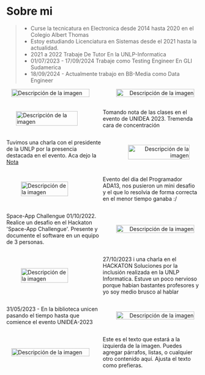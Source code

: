 # Sobre mi

> - Curse la tecnicatura en Electronica desde 2014 hasta 2020 en el Colegio Albert Thomas
> - Estoy estudiando Licenciatura en Sistemas desde el 2021 hasta la actualidad.
> - 2021 a 2022 Trabaje De Tutor En la UNLP-Informatica
> - 01/07/2023 - 17/09/2024 Trabaje como Testing Engineer En GLI Sudamerica
> - 18/09/2024 - Actualmente trabajo en BB-Media como Data Engineer



<div style="display: flex; align-items: center; justify-content: space-between;">
  <div style="flex: 1; text-align: left;">
    <img src="https://rincondelfabo.vercel.app/images/1.webp" alt="Descripción de la imagen" style="width: 90%; display: block; margin: auto;">
  </div>
  <div style="flex: 1; text-align: right;">
    <img src="https://rincondelfabo.vercel.app/images/2.webp" alt="Descripción de la imagen" style="width: 90%; display: block; margin: auto;">
  </div>
</div>

<br>

<div style="display: flex; align-items: center; justify-content: space-between;">
  <div style="flex: 1; text-align: left;">
    <img src="https://rincondelfabo.vercel.app/images/4.webp" alt="Descripción de la imagen" style="width: 80%; display: block; margin: auto;">
  </div>
  <div style="flex: 1;">
    <p>
      Tomando nota de las clases en el evento de UNIDEA 2023. Tremenda cara de concentración
    </p>
  </div>
</div>

<div style="display: flex; align-items: center; justify-content: space-between;">
  <div style="flex: 1;">
    <p>
      Tuvimos una charla con el presidente de la UNLP por la presencia destacada en el evento. Aca dejo la <a href='https://unlp.edu.ar/institucional/vinculacion_tecnologica/prosecretaria-vinculacion-tecnologica/lopez-armengol-recibio-a-la-delegacion-de-la-unlp-que-participo-en-unidea-65089/'> Nota</a>
    </p>
  </div>
  <div style="flex: 1; text-align: right;">
    <img src="https://rincondelfabo.vercel.app/images/5.webp" alt="Descripción de la imagen" style="width: 80%; display: block; margin: auto;">
  </div>
</div>

<div style="display: flex; align-items: center; justify-content: space-between;">
  <div style="flex: 1; text-align: left;">
    <img src="https://rincondelfabo.vercel.app/images/6.webp" alt="Descripción de la imagen" style="width: 70%; display: block; margin: auto;">
  </div>
  <div style="flex: 1;">
    <p>
      Evento del dia del Programador ADA13, nos pusieron un mini desafio y el que lo resolvia de forma correcta en el menor tiempo ganaba :/
    </p>
  </div>
</div>

<div style="display: flex; align-items: center; justify-content: space-between;">
  <div style="flex: 1;">
    <p>
      Space-App Challengue 01/10/2022.
        Realice un desafio en el Hackaton 'Space-App Challengue'. Presente y documente el software en un equipo de 3 personas.
    </p>
  </div>
  <div style="flex: 1; text-align: right;">
    <img src="https://rincondelfabo.vercel.app/images/7.webp" alt="Descripción de la imagen" style="width: 90%; display: block; margin: auto;">
  </div>
</div>

<div style="display: flex; align-items: center; justify-content: space-between;">
  <div style="flex: 1; text-align: left;">
    <img src="https://rincondelfabo.vercel.app/images/8.webp" alt="Descripción de la imagen" style="width: 70%; display: block; margin: auto;">
  </div>
  <div style="flex: 1;">
    <p>
      27/10/2023 i una charla en el HACKATON Soluciones por la inclusión realizada en la UNLP Informatica. Estuve un poco nervioso porque habian bastantes profesores y yo soy medio brusco al hablar
    </p>
  </div>
</div>

<div style="display: flex; align-items: center; justify-content: space-between;">
  <div style="flex: 1;">
    <p>
      31/05/2023 - En la biblioteca unicen pasando el tiempo hasta que comience el evento UNIDEA-2023
    </p>
  </div>
  <div style="flex: 1; text-align: right;">
    <img src="https://rincondelfabo.vercel.app/images/10.webp" alt="Descripción de la imagen" style="width: 90%; display: block; margin: auto;">
  </div>
</div>

<div style="display: flex; align-items: center; justify-content: space-between;">
    <div style="flex: 1; text-align: left;">
    <img src="https://rincondelfabo.vercel.app/images/3.webp" alt="Descripción de la imagen" style="width: 90%; display: block; margin: auto;">
  </div>
  <div style="flex: 1;">
    <p>
      Este es el texto que estará a la izquierda de la imagen. Puedes agregar párrafos,
      listas, o cualquier otro contenido aquí. Ajusta el texto como prefieras.
    </p>
  </div>
</div>
